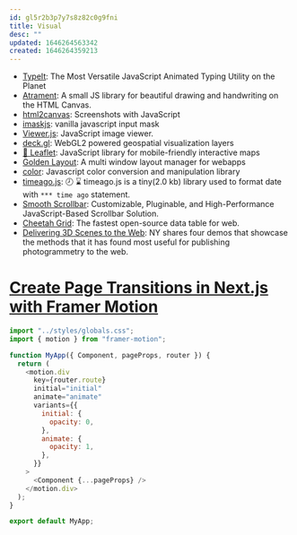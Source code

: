 ```yaml
---
id: gl5r2b3p7y7s8z82c0g9fni
title: Visual
desc: ""
updated: 1646264563342
created: 1646264359213
---
```


- [TypeIt](https://github.com/alexmacarthur/typeit): The Most Versatile JavaScript Animated Typing Utility on the Planet
- [Atrament](https://github.com/jakubfiala/atrament.js): A small JS library for beautiful drawing and handwriting on the HTML Canvas.
- [html2canvas](https://github.com/niklasvh/html2canvas): Screenshots with JavaScript
- [imaskjs](https://github.com/uNmAnNeR/imaskjs): vanilla javascript input mask
- [Viewer.js](https://github.com/fengyuanchen/viewerjs): JavaScript image viewer.
- [deck.gl](https://github.com/visgl/deck.gl): WebGL2 powered geospatial visualization layers
- [🍃 Leaflet](https://github.com/Leaflet/Leaflet): JavaScript library for mobile-friendly interactive maps
- [Golden Layout](https://github.com/golden-layout/golden-layout): A multi window layout manager for webapps
- [color](https://github.com/Qix-/color): Javascript color conversion and manipulation library
- [timeago.js](https://github.com/hustcc/timeago.js): 🕗 ⌛ timeago.js is a tiny(2.0 kb) library used to format date with `*** time ago` statement.
- [Smooth Scrollbar](https://github.com/idiotWu/smooth-scrollbar): Customizable, Pluginable, and High-Performance JavaScript-Based Scrollbar Solution.
- [Cheetah Grid](https://github.com/future-architect/cheetah-grid): The fastest open-source data table for web.
- [Delivering 3D Scenes to the Web](https://rd.nytimes.com/projects/delivering-3d-scenes-to-the-web): NY shares four demos that showcase the methods that it has found most useful for publishing photogrammetry to the web.

# [Create Page Transitions in Next.js with Framer Motion](https://javascript.plainenglish.io/how-to-create-page-transitions-in-next-js-with-framer-motion-47642c462c62)

```javascript
import "../styles/globals.css";
import { motion } from "framer-motion";

function MyApp({ Component, pageProps, router }) {
  return (
    <motion.div
      key={router.route}
      initial="initial"
      animate="animate"
      variants={{
        initial: {
          opacity: 0,
        },
        animate: {
          opacity: 1,
        },
      }}
    >
      <Component {...pageProps} />
    </motion.div>
  );
}

export default MyApp;
```
